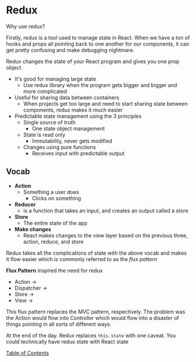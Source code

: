 # Redux

Why use redux? 

Firstly, redux is a tool used to manage state in React. When we have a ton of hooks and props all pointing back to one another for our components, it can get pretty confusing and make debugging nightmare.

Redux changes the state of your React program and gives you one prop object.
- It's good for managing large state
  - Use redux library when the program gets bigger and bigger and more complicated
- Useful for sharing data between containers
  - When projects get too large and need to start sharing state between components, redux makes it much easier
- Predictable state management using the 3 principles
  - Single source of truth
    - One state object management
  - State is read only
    - Immutability, never gets modified
  - Changes using pure functions
    - Receives input with predictable output

## Vocab
- **Action**
  - Something a user does
    - Clicks on something
- **Reducer**
  - is a function that takes an input, and creates an output called a store
- **Store**
  - The entire state of the app
- **Make changes**
  - React makes changes to the view layer based on the previous three, action, reduce, and store

Redux takes all the complications of state with the above vocab and makes it flow easier which is commonly referred to as the _flux pattern_

**Flux Pattern** inspired the need for redux
- Action ->
- Dispatcher ->
- Store ->
- View ->

This flux pattern replaces the MVC pattern, respectively. The problem was the Action would flow into Controller which would flow into a disaster of things pointing in all sorts of different  ways.

At the end of the day. Redux replaces `this.state` with one caveat. You could technically have redux state with React state 

[Table of Contents](../index.md)
